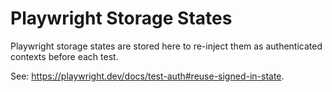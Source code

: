 # Playwright Storage States

Playwright storage states are stored here to re-inject them as authenticated contexts before each test.

See: <https://playwright.dev/docs/test-auth#reuse-signed-in-state>.
